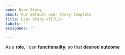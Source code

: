 ```yaml
---
name: User Story
about: Our default user story template
title: User Story <TITLE>
labels: ''
assignees: ''

---
```


As a **role**, I can **functionality**, so that **desired outcome**

